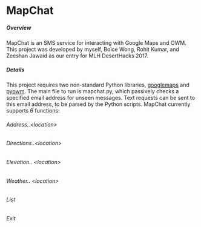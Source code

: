 # MapChat
##### Overview
MapChat is an SMS service for interacting with Google Maps and OWM. This project was developed by myself, Boice Wong, Rohit Kumar, and Zeeshan Jawaid as our entry for MLH DesertHacks 2017.
##### Details
This project requires two non-standard Python libraries, [googlemaps](https://github.com/googlemaps/google-maps-services-python) and [pyowm](https://github.com/csparpa/pyowm). The main file to run is mapchat.py, which passively checks a specified email address for unseen messages. Text requests can be sent to this email address, to be parsed by the Python scripts. MapChat currently supports 6 functions:
###### Address..\<location>
###### Directions..\<location>
###### Elevation.. \<location>
###### Weather.. \<location>
###### List
###### Exit
